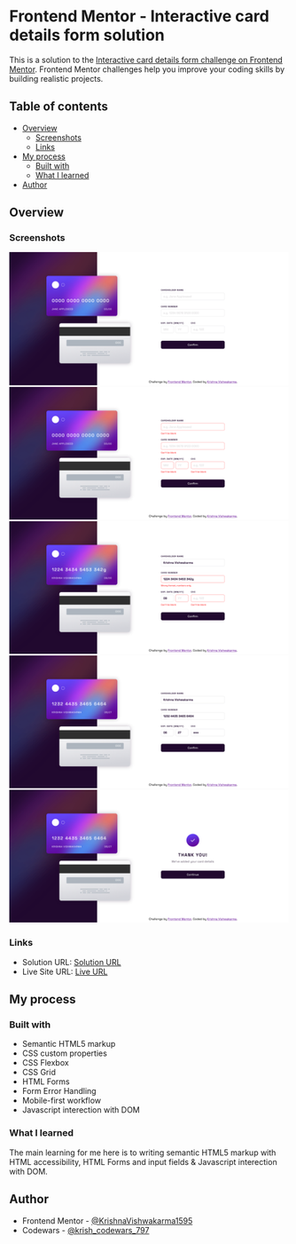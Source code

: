 # Frontend Mentor - Interactive card details form solution

This is a solution to the [Interactive card details form challenge on Frontend Mentor](https://www.frontendmentor.io/challenges/interactive-card-details-form-XpS8cKZDWw). Frontend Mentor challenges help you improve your coding skills by building realistic projects. 

## Table of contents

- [Overview](#overview)
  - [Screenshots](#screenshots)
  - [Links](#links)
- [My process](#my-process)
  - [Built with](#built-with)
  - [What I learned](#what-i-learned)  
- [Author](#author)

## Overview

### Screenshots

![](./screenshot-initial-state.png)
![](./screenshot-unfilled-error-state.png)
![](./screenshot-error-state.png)
![](./screenshot-form-filled-state.png)
![](./screenshot-thanks-state.png)

### Links

- Solution URL: [Solution URL](https://github.com/KrishnaVishwakarma1595/interactive-rating-component)
- Live Site URL: [Live URL](https://krishnavishwakarma1595.github.io/interactive-rating-component/)

## My process

### Built with

- Semantic HTML5 markup
- CSS custom properties
- CSS Flexbox
- CSS Grid
- HTML Forms
- Form Error Handling
- Mobile-first workflow
- Javascript interection with DOM

### What I learned

The main learning for me here is to writing semantic HTML5 markup with HTML accessibility, HTML Forms and input fields & Javascript interection with DOM.

## Author

- Frontend Mentor - [@KrishnaVishwakarma1595](https://www.frontendmentor.io/profile/KrishnaVishwakarma1595)
- Codewars - [@krish_codewars_797](https://www.codewars.com/users/krish_codewars_797)
